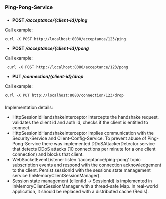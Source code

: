 ### Ping-Pong-Service
###

* **POST _/acceptance/{client-id}/ping_**

Call example:
```commandline 
curl -X POST http://localhost:8080/acceptance/123/ping
```

* **POST _/acceptance/{client-id}/pong_**

Call example:
```commandline
 curl -X POST http://localhost:8080/acceptance/123/pong
 ```
* **PUT _/connection/{client-id}/drop_**

Call example:
```commandline
curl -X PUT http://localhost:8080/connection/123/drop
```

###
Implementation details:
* HttpSessionIdHandshakeInterceptor intercepts the handshake request,
validates the client id and auth id, checks if the client is entitled to connect.
* HttpSessionIdHandshakeInterceptor implies communication with the Security-Service and Client-Config-Service. To prevent abuse of Ping-Pong-Service 
there was implemented DDoSAttackerDetector service that detects DDoS attacks (10 connections per minute for a one client connection) and blocks that client.
* WebSocketEventListener listen '/acceptance/ping-pong' topic subscription events and respond with the connection acknowledgement to the client.
Persist sessionId with the sessions state management service (InMemoryClientSessionManager).
* Session state management (clientId -> SessionId) is implemented in InMemoryClientSessionManager with a thread-safe Map. 
In real-world application, it should be replaced with a distributed cache (Redis).